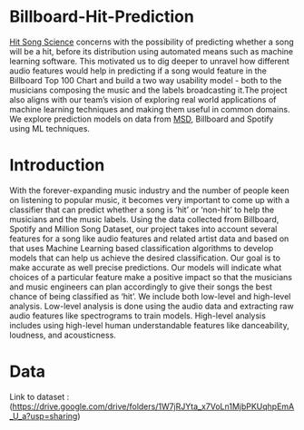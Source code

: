 # Billboard-Hit-Prediction
[Hit Song Science](https://en.wikipedia.org/wiki/Hit_Song_Science) concerns with the possibility of predicting whether a song will be a hit, before its distribution using automated means such as machine learning software. This motivated us to dig deeper to unravel how different audio features would help in predicting if a song would feature in the Billboard Top 100 Chart and build a two way usability model - both to the musicians composing the music and the labels broadcasting it.The project also aligns with our team’s vision of exploring real world applications of machine learning techniques and making them useful in common domains. We explore prediction models on data from [MSD](http://millionsongdataset.com/), Billboard and Spotify using ML techniques.
# Introduction
With the forever-expanding music industry and the number of people keen on listening to popular music, it becomes very important to come up with a classifier that can predict whether a song is ‘hit’ or ‘non-hit’ to help the musicians and the music labels. Using the data collected from Billboard, Spotify and Million Song Dataset, our project takes into account several features for a song like audio features and related artist data and based on that uses Machine Learning based classification algorithms to develop models that can help us achieve the desired classification. Our goal is to make accurate as well precise predictions. Our models will indicate what choices of a particular feature make a positive impact so that the musicians and music engineers can plan accordingly to give their songs the best chance of being classified as ‘hit’. We include both low-level and high-level analysis. Low-level analysis is done using the audio data and extracting raw audio features like spectrograms to train models. High-level analysis includes using high-level human understandable features like danceability, loudness, and acousticness.

# Data
Link to dataset : (https://drive.google.com/drive/folders/1W7jRJYta_x7VoLn1MjbPKUqhpEmA_U_a?usp=sharing)
